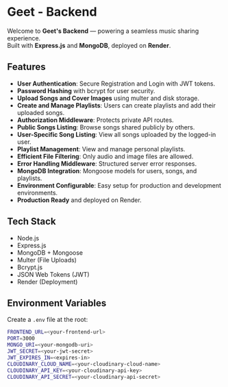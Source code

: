 

# Geet - Backend

Welcome to **Geet's Backend** — powering a seamless music sharing experience.  
Built with **Express.js** and **MongoDB**, deployed on **Render**.

## Features
- **User Authentication**: Secure Registration and Login with JWT tokens.
- **Password Hashing** with bcrypt for user security.
- **Upload Songs and Cover Images** using multer and disk storage.
- **Create and Manage Playlists**: Users can create playlists and add their uploaded songs.
- **Authorization Middleware**: Protects private API routes.
- **Public Songs Listing**: Browse songs shared publicly by others.
- **User-Specific Song Listing**: View all songs uploaded by the logged-in user.
- **Playlist Management**: View and manage personal playlists.
- **Efficient File Filtering**: Only audio and image files are allowed.
- **Error Handling Middleware**: Structured server error responses.
- **MongoDB Integration**: Mongoose models for users, songs, and playlists.
- **Environment Configurable**: Easy setup for production and development environments.
- **Production Ready** and deployed on Render.

## Tech Stack
- Node.js
- Express.js
- MongoDB + Mongoose
- Multer (File Uploads)
- Bcrypt.js
- JSON Web Tokens (JWT)
- Render (Deployment)

## Environment Variables
Create a `.env` file at the root:

```bash
FRONTEND_URL=<your-frontend-url>
PORT=3000
MONGO_URI=<your-mongodb-uri>
JWT_SECRET=<your-jwt-secret>
JWT_EXPIRES_IN=<expires-in>
CLOUDINARY_CLOUD_NAME=<your-cloudinary-cloud-name>
CLOUDINARY_API_KEY=<your-cloudinary-api-key>
CLOUDINARY_API_SECRET=<your-cloudinary-api-secret>

